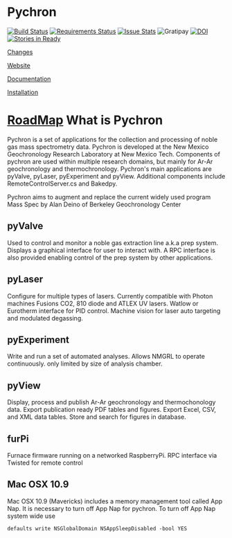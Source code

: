 Pychron
========

[![Build Status](https://travis-ci.org/NMGRL/pychron.png?branch=develop)](https://travis-ci.org/NMGRL/pychron)
[![Requirements Status](https://requires.io/github/NMGRL/pychron/requirements.png?branch=develop)](https://requires.io/github/NMGRL/pychron/requirements/?branch=develop)
[![Issue Stats](http://issuestats.com/github/nmgrl/pychron/badge/issue)](http://issuestats.com/github/nmgrl/pychron)
![Gratipay](http://img.shields.io/gratipay/jirhiker.svg)
[![DOI](https://zenodo.org/badge/doi/10.5281/zenodo.9884.png)](https://zenodo.org/record/9884#.U3Tp8V4rjfM)
[![Stories in Ready](https://badge.waffle.io/NMGRL/pychron.png?label=ready&title=Ready)](http://waffle.io/NMGRL/pychron)

[Changes](CHANGELOG.md)

[Website](http://nmgrl.github.io/pychron/)

[Documentation](http://pychron.readthedocs.org)

[Installation](https://github.com/NMGRL/pychron/wiki/Install)

[RoadMap](ROADMAP.md)
What is Pychron
===============

Pychron is a set of applications for the collection and processing of noble gas mass spectrometry data. Pychron is developed at the New Mexico Geochronology Research Laboratory at New Mexico Tech. Components of pychron are used within multiple research domains, but mainly for Ar-Ar geochronology and thermochronology. Pychron's main applications are pyValve, pyLaser, pyExperiment and pyView. Additional components include RemoteControlServer.cs and Bakedpy.

Pychron aims to augment and replace the current widely used program Mass Spec by Alan Deino of Berkeley Geochronology Center


pyValve
-----------
Used to control and monitor a noble gas extraction line a.k.a prep system. Displays a graphical interface for user to interact with. A RPC interface is also provided enabling control of the prep system by other applications.

pyLaser
----------
Configure for multiple types of lasers. Currently compatible with Photon machines Fusions CO2, 810 diode and ATLEX UV lasers. Watlow or Eurotherm interface for PID control. Machine vision
for laser auto targeting and modulated degassing.

pyExperiment
--------------
Write and run a set of automated analyses. Allows NMGRL to operate continuously. only limited by size of analysis chamber.

pyView
-------
Display, process and publish Ar-Ar geochronology and thermochonology data. Export publication ready PDF tables and figures. Export Excel, CSV, and XML data tables. Store and search for figures in database.  

furPi
-------
Furnace firmware running on a networked RaspberryPi. RPC interface via Twisted for remote control

Mac OSX 10.9
--------------------
Mac OSX 10.9 (Mavericks) includes a memory management tool called App Nap. It is necessary to 
turn off App Nap for pychron. 
To turn off App Nap system wide use

    
    defaults write NSGlobalDomain NSAppSleepDisabled -bool YES
